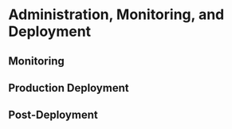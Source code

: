 # Administration, Monitoring, and Deployment

## Monitoring

## Production Deployment

## Post-Deployment
